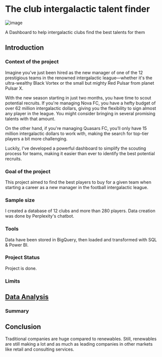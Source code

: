 # The club intergalactic talent finder
![image](https://github.com/user-attachments/assets/92757677-8cea-42df-b020-11addd358ad1)

A Dashboard to help intergalactic clubs find the best talents for them

## Introduction

### Context of the project
Imagine you've just been hired as the new manager of one of the 12 prestigious teams in the renowned intergalactic league—whether it's the ultra-wealthy Black Vortex or the small but mighty Red Pulsar from planet Pulsar X.

With the new season starting in just two months, you have time to scout potential recruits. If you're managing Nova FC, you have a hefty budget of over 62 million intergalactic dollars, giving you the flexibility to sign almost any player in the league. You might consider bringing in several promising talents with that amount.

On the other hand, if you're managing Quasars FC, you’ll only have 15 million intergalactic dollars to work with, making the search for top-tier players a bit more challenging.

Luckily, I've developed a powerful dashboard to simplify the scouting process for teams, making it easier than ever to identify the best potential recruits.

### Goal of the project
This project aimed to find the best players to buy for a given team when starting a career as a new manager in the football intergalactic league.

### Sample size 
I created a database of 12 clubs and more than 280 players. Data creation was done by Perplexity's chatbot. 

### Tools 
Data have been stored in BigQuery, then loaded and transformed with SQL & Power BI. 

### Project Status
Project is done.

### Limits

## [Data Analysis]()
### Summary



## Conclusion
Traditional companies are huge compared to renewables.
Still, renewables are still making a lot and as much as leading companies in other markets like retail and consulting services.
  

